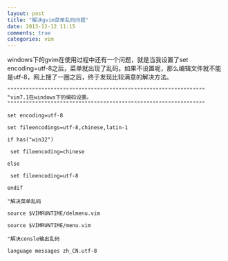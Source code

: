 ```yaml
---
layout: post
title: "解决gvim菜单乱码问题"
date: 2013-12-12 11:15
comments: true
categories: vim 
---
```

windows下的gvim在使用过程中还有一个问题，就是当我设置了set encoding=utf-8之后，菜单就出现了乱码。如果不设置呢，那么编辑文件就不能是utf-8，网上搜了一圈之后，终于发现比较满意的解决方法。

<!-- more -->

```
""""""""""""""""""""""""""""""""""""""""""""""""""""""""""""""""
"vim7.1在windows下的编码设置。
""""""""""""""""""""""""""""""""""""""""""""""""""""""""""""""""

set encoding=utf-8

set fileencodings=utf-8,chinese,latin-1

if has("win32")

 set fileencoding=chinese

else

 set fileencoding=utf-8

endif

"解决菜单乱码

source $VIMRUNTIME/delmenu.vim

source $VIMRUNTIME/menu.vim

"解决consle输出乱码

language messages zh_CN.utf-8
```
